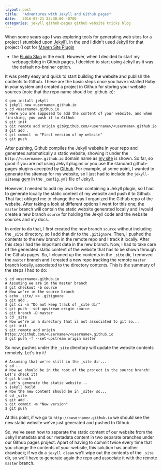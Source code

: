 ```yaml
---
layout: post
title:  "Adventures with Jekyll and Github pages"
date:   2016-07-21 23:30:00 -0700
categories: jekyll github-pages github website tricks blog
---
```


When some years ago I was exploring tools for generating web sites for a project I stumbled upon [Jekyll](https://jekyllrb.com/)].
In the end I didn't used Jekyll for that project (I opt for [Maven Site Plugin](https://maven.apache.org/plugins/maven-site-plugin/)
+ the [Fluido Skin](https://maven.apache.org/skins/) in the end). However, when I decided to start my webpage/blog
in Github pages, I decided to start using Jekyll as it was the default no-brainer option.

It was pretty easy and quick to start building the website and publish the contents to Github. These are the basic steps
once you have installed Ruby in your system and created a project in Github for storing your website sources (note that
the repo name should be <username>.github.io):

```shell
$ gem install jekyll
$ jekyll new <username>.github.io
$ cd <username>.github.io
# Here you are supposed to add the content of your website, and when finishing, you push it to Github
$ git init
$ git remote add origin git@github.com/<username>/<username>.github.io
$ git add .
$ git commit -m "First version of my website"
$ git push
```

After pushing, Github compiles the Jekyll website in your repo and generates automatically a static website, showing it
under the `http://<username>.github.io` domain name as [my site](http://francisco-perez-sorrosal.github.io) is shown.
So far, so good if you are not using Jekyll plugins or you use the standard github-pages plugins accepted by [Github](https://help.github.com/articles/adding-jekyll-plugins-to-a-github-pages-site/).
For example, at some point, I wanted to generate the sitemap for my website, so I just had to include the `jekyll-sitemap`
[gem](https://github.com/jekyll/jekyll-sitemap) in the `_config.yml` file of Jekyll.

However, I needed to add my own Gem containing a Jekyll plugin, so I had to generate locally the static content of my
website and push it to Github. That fact obliged me to change the way I organized the Github repo of the website. After
taking a look at different options I went for this one; the `master` branch will contain the static website generated
locally and I would create a new branch `source` for holding the Jekyll code and the website sources and my docs.

In order to do that, I first created the new branch `source` without including the `_site` directory, so I add that dir
to the `.gitignore`. Then, I pushed the contents to the new branch in the remote repo and I track it locally. After
this step I had the important data in the new branch. Now, I had to take care of the generated static content of the
website that has to be shown through the Github pages. So, I cleaned up the contents in the `_site` dir, I removed the
`master` branch and I created a new repo tracking the remote  `master` branch locally, associated to the
directory contents. This is the summary of the steps I had to do:

```shell
$ cd <username>.github.io
# Assuming we are in the master branch
$ git checkout -b source
# Now we're in the source branch
$ echo _site/ >> .gitignore
$ git add .
$ git ci -m "Do not keep track of _site dir"
$ git push --set-upstream origin source
$ git branch -D master
$ cd _site
# Now we're in a directory that is not associated to git so...
$ git init
$ git remote add origin https://github.com/<username>/<username>.github.io
$ git push -f --set-upstream origin master
```

So now, pushes under the `_site` directory will update the website contents remotely. Let's try it!

```shell
# Assuming that we're still in the _site dir...
$ cd ..
# Now we should be in the root of the project in the source branch! Let's check it!
$ git branch
# Let's generate the static website...
$ jekyll build
# Now the new content should be in _site/ so...
$ cd _site
$ git add .
$ git commit -m "New version"
$ git push
```

At this point, if we go to `http://<username>.github.io` we should see the new static website we've just generated and
pushed to Github.

So, we've seen how to separate the static content of our website from the Jekyll metadata and our metadata content in
two separate branches under our Github pages project. Apart of having to commit twice every time that you change the
contents of your website, this solution has another drawback; if we do a `jekyll clean` we'll wipe out the contents 
of the `_site` dir, so we'll have to generate again the repo and associate it with the remote `master` branch.